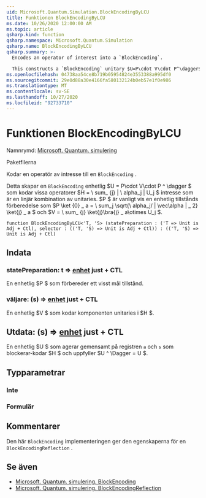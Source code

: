 ```yaml
---
uid: Microsoft.Quantum.Simulation.BlockEncodingByLCU
title: Funktionen BlockEncodingByLCU
ms.date: 10/26/2020 12:00:00 AM
ms.topic: article
qsharp.kind: function
qsharp.namespace: Microsoft.Quantum.Simulation
qsharp.name: BlockEncodingByLCU
qsharp.summary: >-
  Encodes an operator of interest into a `BlockEncoding`.

  This constructs a `BlockEncoding` unitary $U=P\cdot V\cdot P^\dagger$ that encodes some operator $H=\sum_{j}|\alpha_j|U_j$ of interest that is a linear combination of unitaries. Typically, $P$ is a state preparation unitary such that $P\ket{0}\_a=\sum_j\sqrt{\alpha_j/\|\vec\alpha\|\_2}\ket{j}\_a$, and $V=\sum_{j}\ket{j}\bra{j}\_a\otimes U_j$.
ms.openlocfilehash: 04738aa54ce8b719b05954824e3553388a995df0
ms.sourcegitcommit: 29e0d88a30e4166fa580132124b0eb57e1f0e986
ms.translationtype: MT
ms.contentlocale: sv-SE
ms.lasthandoff: 10/27/2020
ms.locfileid: "92733710"
---
```

# <a name="blockencodingbylcu-function"></a>Funktionen BlockEncodingByLCU

Namnrymd: [Microsoft. Quantum. simulering](xref:Microsoft.Quantum.Simulation)

Paketfilerna [](https://nuget.org/packages/)


Kodar en operatör av intresse till en `BlockEncoding` .

Detta skapar en `BlockEncoding` enhetlig $U = P\cdot V\cdot P ^ \dagger $ som kodar vissa operatorer $H = \ sum_ {j} | \ alpha_j | U_j $ intresse som är en linjär kombination av unitaries. $P $ är vanligt vis en enhetlig tillstånds förberedelse som $P \ket {0} \_ a = \ sum_j \sqrt{\ alpha_j/ \| \vec\alpha \| \_ 2} \ket{j} \_ a $ och $V = \ sum_ {j} \ket{j}\bra{j} \_ a\otimes U_j $.

```qsharp
function BlockEncodingByLCU<'T, 'S> (statePreparation : ('T => Unit is Adj + Ctl), selector : (('T, 'S) => Unit is Adj + Ctl)) : (('T, 'S) => Unit is Adj + Ctl)
```


## <a name="input"></a>Indata

### <a name="statepreparation--t--unit-adj--ctl"></a>statePreparation: t => [enhet](xref:microsoft.quantum.lang-ref.unit) just + CTL

En enhetlig $P $ som förbereder ett visst mål tillstånd.


### <a name="selector--ts--unit-adj--ctl"></a>väljare: (s) => [enhet](xref:microsoft.quantum.lang-ref.unit) just + CTL

En enhetlig $V $ som kodar komponenten unitaries i $H $.



## <a name="output--ts--unit-adj--ctl"></a>Utdata: (s) => [enhet](xref:microsoft.quantum.lang-ref.unit) just + CTL

En enhetlig $U $ som agerar gemensamt på registren `a` och `s` som blockerar-kodar $H $ och uppfyller $U ^ \Dagger = U $.

## <a name="type-parameters"></a>Typparametrar

### <a name="t"></a>Inte


### <a name="s"></a>Formulär



## <a name="remarks"></a>Kommentarer

Den här `BlockEncoding` implementeringen ger den egenskaperna för en `BlockEncodingReflection` .

## <a name="see-also"></a>Se även

- [Microsoft. Quantum. simulering. BlockEncoding](xref:Microsoft.Quantum.Simulation.BlockEncoding)
- [Microsoft. Quantum. simulering. BlockEncodingReflection](xref:Microsoft.Quantum.Simulation.BlockEncodingReflection)